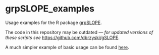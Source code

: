 # grpSLOPE_examples

Usage examples for the R package [grpSLOPE](https://CRAN.R-project.org/package=grpSLOPE).

The code in this repository may be outdated &mdash; *for updated versions of these scripts see* <https://github.com/dbrzyski/gSLOPE>.

A much simpler example of basic usage can be found [here](http://www.alexejgossmann.com/grpSLOPE/basic-usage/).
